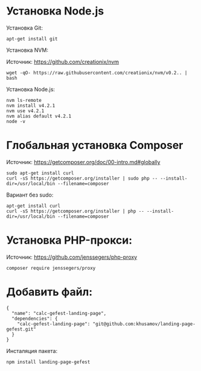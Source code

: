 
Установка Node.js
=================

Установка Git:

~~~
apt-get install git
~~~

Установка NVM:

Источник: https://github.com/creationix/nvm

~~~
wget -qO- https://raw.githubusercontent.com/creationix/nvm/v0.2.. | bash
~~~


Установка Node.js:

~~~
nvm ls-remote
nvm install v4.2.1
nvm use v4.2.1
nvm alias default v4.2.1
node -v
~~~

Глобальная установка Composer
=============================
Источник: https://getcomposer.org/doc/00-intro.md#globally

~~~
sudo apt-get install curl
curl -sS https://getcomposer.org/installer | sudo php -- --install-dir=/usr/local/bin --filename=composer
~~~

Вариант без sudo:

~~~
apt-get install curl
curl -sS https://getcomposer.org/installer | php -- --install-dir=/usr/local/bin --filename=composer
~~~

Установка PHP-прокси:
=====================

Источник: https://github.com/jenssegers/php-proxy

~~~
composer require jenssegers/proxy
~~~


Добавить файл:
============

~~~
{
  "name": "calc-gefest-landing-page",
  "dependencies": {
    "calc-gefest-landing-page": "git@github.com:khusamov/landing-page-gefest.git"
  }
}
~~~

Инсталяция пакета:

~~~
npm install landing-page-gefest
~~~